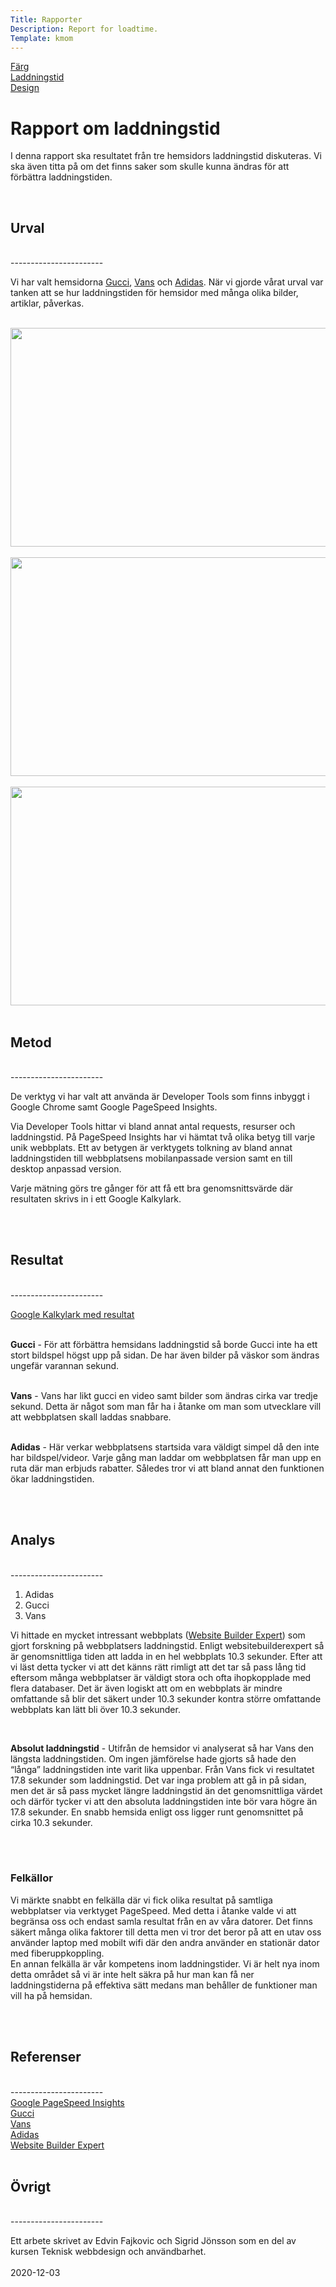 ```yaml
---
Title: Rapporter
Description: Report for loadtime.
Template: kmom
---
```


<div class="menu">
<a href="01_colors">Färg</a><br>
<a href="02_load">Laddningstid</a><br>
<a href="03_design_principles">Design</a><br>
</div>


<div class="answers">

<h1>Rapport om laddningstid</h1>

<p>I denna rapport ska resultatet från tre hemsidors laddningstid diskuteras. Vi ska
även titta på om det finns saker som skulle kunna ändras för att förbättra laddningstiden.</p>
<br>

<h2>Urval</h2><br>
-----------------------<br>
<p>Vi har valt hemsidorna <a href="https://www.gucci.com/se/en_gb/">Gucci</a>,
<a href="https://www.vans.se">Vans</a> och <a href="https://www.adidas.se">Adidas</a>.
När vi gjorde vårat urval var tanken att se hur laddningstiden för hemsidor med
många olika bilder, artiklar, påverkas.</p>
<br>
<img src="../assets/img/gucci.png" width="600" height="350px"><br>
<br>
<img src="../assets/img/vans.png" width="600" height="350px"><br>
<br>
<img src="../assets/img/adidas.png" width="600" height="350px"><br>
<br>

<h2>Metod</h2><br>
-----------------------<br>
<p>De verktyg vi har valt att använda är Developer Tools som finns inbyggt i Google
Chrome samt Google PageSpeed Insights.

Via Developer Tools hittar vi bland annat antal requests, resurser och laddningstid.
På PageSpeed Insights har vi hämtat två olika betyg till varje unik webbplats.
Ett av betygen är verktygets tolkning av bland annat laddningstiden till webbplatsens
mobilanpassade version samt en till desktop anpassad version.

Varje mätning görs tre gånger för att få ett bra genomsnittsvärde där resultaten
skrivs in i ett Google Kalkylark.</p>
<br>
<br>

<h2>Resultat</h2><br>
-----------------------<br>
<p><a href="https://docs.google.com/spreadsheets/d/1if694Pc15u_TuJ-9rSA_e7pEUw-5veBez6yrHGaCqTU/edit#gid=0">
Google Kalkylark med resultat</a><br>
<br>

<strong>Gucci</strong> - För att förbättra hemsidans laddningstid så borde Gucci
inte ha ett stort bildspel högst upp på sidan. De har även bilder på väskor som
ändras ungefär varannan sekund.<br>
<br>

<strong>Vans</strong> - Vans har likt gucci en video samt bilder som ändras cirka
var tredje sekund. Detta är något som man får ha i åtanke om man som utvecklare
vill att webbplatsen skall laddas snabbare.<br>
<br>

<strong>Adidas</strong> - Här verkar webbplatsens startsida vara väldigt simpel
då den inte har bildspel/videor. Varje gång man laddar om webbplatsen får man upp
en ruta där man erbjuds rabatter. Således tror vi att bland annat den funktionen
ökar laddningstiden.</p>
<br>
<br>


<h2>Analys</h2><br>
-----------------------<br>
<ol>
<li>Adidas</li>
<li>Gucci</li>
<li>Vans</li>
</ol>

<p>Vi hittade en mycket intressant webbplats
(<a href="https://www.websitebuilderexpert.com">Website Builder Expert</a>)
som gjort forskning på webbplatsers laddningstid. Enligt websitebuilderexpert så
är genomsnittliga tiden att ladda in en hel webbplats 10.3 sekunder. Efter att vi
läst detta tycker vi att det känns rätt rimligt att det tar så pass lång tid
eftersom många webbplatser är väldigt stora och ofta ihopkopplade med flera databaser.
Det är även logiskt att om en webbplats är mindre omfattande så blir det säkert
under 10.3 sekunder kontra större omfattande webbplats kan lätt bli över 10.3 sekunder.
</p>
<br>

<p><strong>Absolut laddningstid</strong> - Utifrån de hemsidor vi analyserat så har Vans den längsta
laddningstiden. Om ingen jämförelse hade gjorts så hade den “långa”
laddningstiden inte varit lika uppenbar. Från Vans fick vi resultatet 17.8 sekunder
som laddningstid. Det var inga problem att gå in på sidan, men det är så pass mycket
längre laddningstid än det genomsnittliga värdet och därför tycker vi att den absoluta
laddningstiden inte bör vara högre än 17.8 sekunder. En snabb hemsida enligt oss
ligger runt genomsnittet på cirka 10.3 sekunder.</p>
<br>
<br>

<h3>Felkällor</h3>
<p>Vi märkte snabbt en felkälla där vi fick olika resultat på samtliga webbplatser
via verktyget PageSpeed. Med detta i åtanke valde vi att begränsa oss och endast
samla resultat från en av våra datorer. Det finns säkert många olika faktorer
till detta men vi tror det beror på att en utav oss använder laptop med mobilt
wifi där den andra använder en stationär dator med fiberuppkoppling.
<br>
En annan felkälla är vår kompetens inom laddningstider. Vi är helt nya inom detta
området så vi är inte helt säkra på hur man kan få ner laddningstiderna på effektiva
sätt medans man behåller de funktioner man vill ha på hemsidan.</p>
<br>
<br>

<h2>Referenser</h2><br>
-----------------------<br>
<a href="https://developers.google.com/speed/pagespeed/insights/">Google PageSpeed Insights</a><br>
<a href="https://www.gucci.com/se/en_gb/">Gucci</a><br>
<a href="https://www.vans.se">Vans</a><br>
<a href="https://www.adidas.se">Adidas</a><br>
<a href="https://www.websitebuilderexpert.com/building-websites/website-load-time-statistics/">
Website Builder Expert</a><br>
<br>


<h2>Övrigt</h2><br>
-----------------------<br>
<p>Ett arbete skrivet av Edvin Fajkovic och Sigrid Jönsson som en del av kursen
Teknisk webbdesign och användbarhet.<br>
<br>
2020-12-03</p>
</div>
